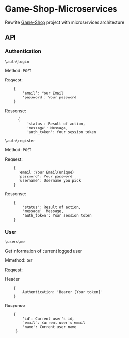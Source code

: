 # Game-Shop-Microservices
Rewrite [Game-Shop](https://github.com/JohnDing1995/GameShop) project with microservices architecture
## API
### Authentication
`\auth\login`

Method: `POST`

Request:

```
    {
        ‘email’: Your Email
        'password': Your password
    }
```
Response:
```
      {
          'status': Result of action,
          'message': Message,
          'auth_token': Your session token
```
`\auth\register`

Method: `POST`

Request:
    
  ```
      {
        'email':Your Email(unique)
        'password': Your password
        'username': Username you pick
      }
 ```
Response:
  ```
      {
          'status': Result of action,
          'message': Message,
          'auth_token': Your session token
      }
```
### User
`\users\me`

Get information of current logged user

Mmethod: `GET`

Request:

Header



```
    {
        Authentication: 'Bearer [Your token]'
    }
```
Response
```
    {
        'id': Current user's id,
        'email': Current user's email
        'name': Current user name
     }
```
